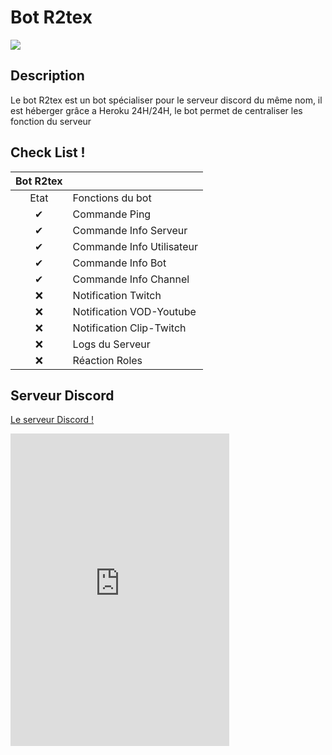 # Bot R2tex

![](https://zupimages.net/up/22/26/30ex.png)

## Description

Le bot R2tex est un bot spécialiser pour le serveur discord du même nom, il est héberger grâce a Heroku 24H/24H, le bot permet de centraliser les fonction du serveur

## Check List !

| **Bot R2tex** | |
|:----:|---|
| Etat | Fonctions du bot |
|  ✔  | Commande Ping |
|  ✔  | Commande Info Serveur |
|  ✔  | Commande Info Utilisateur |
|  ✔  | Commande Info Bot |
|  ✔  | Commande Info Channel |
|  ❌ | Notification Twitch |
|  ❌ | Notification VOD-Youtube |
|  ❌ | Notification Clip-Twitch |
|  ❌ | Logs du Serveur |
|  ❌ | Réaction Roles |

## Serveur Discord

[Le serveur Discord !](https://discord.gg/Y85bCqrST4)
<iframe src="https://discord.com/widget?id=980183243380908042&theme=dark" width="350" height="500" allowtransparency="true" frameborder="0" sandbox="allow-popups allow-popups-to-escape-sandbox allow-same-origin allow-scripts"></iframe>